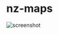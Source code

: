 # nz-maps

![screenshot](https://user-images.githubusercontent.com/103868421/166093035-e82f2f64-1e9f-4f5b-8e30-479e852b3e80.png)
